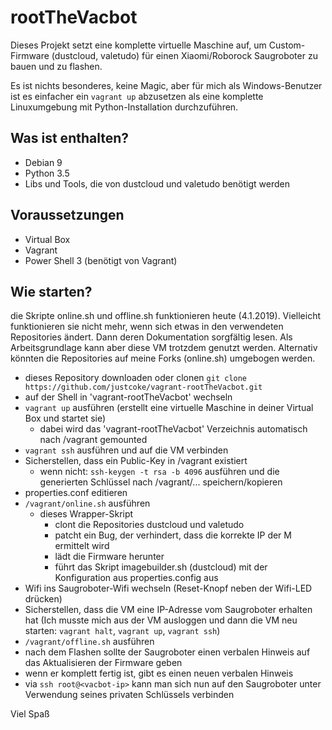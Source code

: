 # rootTheVacbot
Dieses Projekt setzt eine komplette virtuelle Maschine auf, um Custom-Firmware (dustcloud, valetudo) für einen Xiaomi/Roborock Saugroboter zu bauen und zu flashen.

Es ist nichts besonderes, keine Magic, aber für mich als Windows-Benutzer ist es einfacher ein `vagrant up` abzusetzen als eine komplette Linuxumgebung mit Python-Installation durchzuführen.

## Was ist enthalten?
* Debian 9
* Python 3.5
* Libs und Tools, die von dustcloud und valetudo benötigt werden

## Voraussetzungen
* Virtual Box
* Vagrant
* Power Shell 3 (benötigt von Vagrant)

## Wie starten?
die Skripte online.sh und offline.sh funktionieren heute (4.1.2019). Vielleicht funktionieren sie nicht mehr, wenn sich etwas in den verwendeten Repositories ändert. Dann deren Dokumentation sorgfältig lesen. Als Arbeitsgrundlage kann aber diese VM trotzdem genutzt werden. Alternativ könnten die Repositories auf meine Forks (online.sh) umgebogen werden.

* dieses Repository downloaden oder clonen `git clone https://github.com/justcoke/vagrant-rootTheVacbot.git`
* auf der Shell in 'vagrant-rootTheVacbot' wechseln
* `vagrant up` ausführen (erstellt eine virtuelle Maschine in deiner Virtual Box und startet sie)
  * dabei wird das 'vagrant-rootTheVacbot' Verzeichnis automatisch nach /vagrant gemounted
* `vagrant ssh` ausführen und auf die VM verbinden
* Sicherstellen, dass ein Public-Key in /vagrant existiert
  * wenn nicht: `ssh-keygen -t rsa -b 4096` ausführen und die generierten Schlüssel nach /vagrant/... speichern/kopieren
* properties.conf editieren
* `/vagrant/online.sh` ausführen
  * dieses Wrapper-Skript
    * clont die Repositories dustcloud und valetudo
    * patcht ein Bug, der verhindert, dass die korrekte IP der M ermittelt wird
    * lädt die Firmware herunter
    * führt das Skript imagebuilder.sh (dustcloud) mit der Konfiguration aus properties.config aus
* Wifi ins Saugroboter-Wifi wechseln (Reset-Knopf neben der Wifi-LED drücken)
* Sicherstellen, dass die VM eine IP-Adresse vom Saugroboter erhalten hat (Ich musste mich aus der VM ausloggen und dann die VM neu starten: `vagrant halt`, `vagrant up`, `vagrant ssh`)
* `/vagrant/offline.sh` ausführen
* nach dem Flashen sollte der Saugroboter einen verbalen Hinweis auf das Aktualisieren der Firmware geben
* wenn er komplett fertig ist, gibt es einen neuen verbalen Hinweis
* via `ssh root@<vacbot-ip>` kann man sich nun auf den Saugroboter unter Verwendung seines privaten Schlüssels verbinden

Viel Spaß
